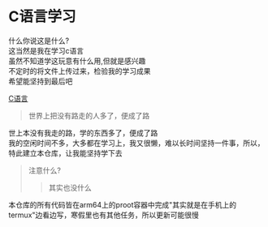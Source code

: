 # C语言学习

什么你说这是什么?  
这当然是我在学习c语言  
虽然不知道学这玩意有什么用,但就是感兴趣  
不定时的将文件上传过来，检验我的学习成果  
希望能坚持到最后吧  

[C语言](https://baike.baidu.com/item/C%E8%AF%AD%E8%A8%80/105958?anchor=4#4)
>世界上把没有路走的人多了，便成了路  

世上本没有我走的路，学的东西多了，便成了路  
我的空闲时间不多，大多都在学习上，我又很懒，难以长时间坚持一件事，所以，特此建立本仓库，让我能坚持学下去  

>注意什么?
>>其实也没什么
    
本仓库的所有代码皆在arm64上的proot容器中完成"其实就是在手机上的termux"边看边写，寒假里也有其他任务，所以更新可能很慢
